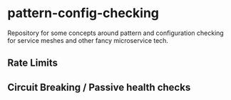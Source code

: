 # pattern-config-checking
Repository for some concepts around pattern and configuration checking for service meshes and other fancy microservice tech.

## Rate Limits

## Circuit Breaking / Passive health checks
